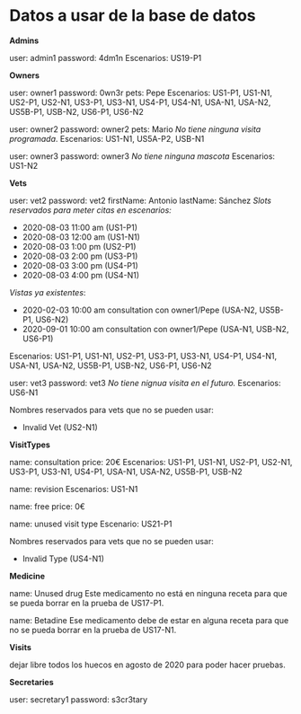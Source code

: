 ﻿# Datos a usar de la base de datos

**Admins**

user: admin1
password: 4dm1n
Escenarios: US19-P1



**Owners**

user: owner1
password: 0wn3r
pets: Pepe
Escenarios: US1-P1, US1-N1, US2-P1, US2-N1, US3-P1, US3-N1, US4-P1, US4-N1, USA-N1, USA-N2, US5B-P1, USB-N2, US6-P1, US6-N2

user: owner2
password: owner2
pets: Mario
*No tiene ninguna visita programada*.
Escenarios: US1-N1, US5A-P2, USB-N1

user: owner3
password: owner3
*No tiene ninguna mascota*
Escenarios: US1-N2



**Vets**

user: vet2
password: vet2
firstName: Antonio
lastName: Sánchez
*Slots reservados para meter citas en escenarios:* 

* 2020-08-03 11:00 am  (US1-P1)
* 2020-08-03 12:00 am  (US1-N1)
* 2020-08-03 1:00 pm  (US2-P1)
* 2020-08-03 2:00 pm  (US3-P1)
* 2020-08-03 3:00 pm  (US4-P1)
* 2020-08-03 4:00 pm  (US4-N1)

*Vistas ya existentes*:

* 2020-02-03 10:00 am consultation con owner1/Pepe (USA-N2, US5B-P1, US6-N2)
* 2020-09-01 10:00 am consultation con owner1/Pepe (USA-N1, USB-N2, US6-P1)

Escenarios: US1-P1, US1-N1, US2-P1, US3-P1, US3-N1, US4-P1, US4-N1, USA-N1, USA-N2, US5B-P1, USB-N2, US6-P1, US6-N2

user: vet3
password: vet3
*No tiene nignua visita en el futuro.*
Escenarios: US6-N1



Nombres reservados para vets que no se pueden usar:

* Invalid Vet (US2-N1)



**VisitTypes**

name: consultation
price: 20€
Escenarios: US1-P1, US1-N1, US2-P1, US2-N1, US3-P1, US3-N1, US4-P1, USA-N1, USA-N2, US5B-P1, USB-N2

name: revision
Escenarios: US1-N1

name: free
price: 0€

name: unused visit type
Escenario: US21-P1


Nombres reservados para vets que no se pueden usar:

* Invalid Type (US4-N1)



**Medicine**

name: Unused drug
Este medicamento no está en ninguna receta para que se pueda borrar en la prueba de US17-P1.

name: Betadine
Ese medicamento debe de estar en alguna receta para que no se pueda borrar en la prueba de US17-N1.



**Visits**

dejar libre todos los huecos en agosto de 2020 para poder hacer pruebas.



**Secretaries**

user: secretary1
password: s3cr3tary
